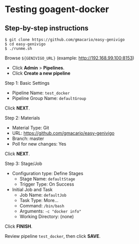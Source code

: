 Testing goagent-docker
======================

Step-by-step instructions
-------------------------

```
$ git clone https://github.com/gmacario/easy-genivigo
$ cd easy-genivigo
$ ./runme.sh
```

Browse `${GENIVIGO_URL}` (example: http://192.168.99.100:8153)

* Click **Admin** > **Pipelines**.
* Click **Create a new pipeline**

Step 1: Basic Settings

* Pipeline Name: `test_docker`
* Pipeline Group Name: `defaultGroup`

Click **NEXT**.

Step 2: Materials

* Material Type: Git
* URL: https://github.com/gmacario/easy-genivigo
* Branch: master
* Poll for new changes: Yes

Click **NEXT**.

Step 3: Stage/Job

* Configuration type: Define Stages
  - Stage Name: `defaultStage`
  - Trigger Type: On Success
* Initial Job and Task
  - Job Name: `defaultJob`
  - Task Type: More...
  - Command: `/bin/bash`
  - Arguments: `-c "docker info"`
  - Working Directory: (none)

Click **FINISH**.

Review pipeline `test_docker`, then click **SAVE**.

<!-- EOF -->
